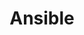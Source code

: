 ---
layout: tag-blog
title: Ansible
slug: ansible
category: devops
menu: false
order: 2
#header-img: '/img/ansible-logo.png'
---